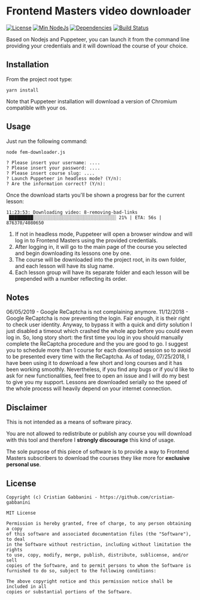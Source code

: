 # Frontend Masters video downloader

[![License][licence-badge]](#license)
[![Min NodeJs][node-badge]][node]
[![Dependencies][dependencies-badge]][dependencies-badge]
[![Build Status][build-status]][repo-url]

Based on Nodejs and Puppeteer, you can launch it from the command line providing your credentials and it will download the course of your choice.

## Installation

From the project root type:

```
yarn install
```

Note that Puppeteer installation will download a version of Chromium compatible with your os.

## Usage

Just run the following command:

```
node fem-downloader.js

? Please insert your username: ....
? Please insert your password: ....
? Please insert course slug: ....
? Launch Puppeteer in headless mode? (Y/n):
? Are the information correct? (Y/n):
```

Once the download starts you'll be shown a progress bar for the current lesson:

```
11:23:53: Downloading video: 8-removing-bad-links
 █████████░░░░░░░░░░░░░░░░░░░░░░░░░░░░░░░ 21% | ETA: 56s | 876370/4080650
```

1.  If not in headless mode, Puppeteer will open a browser window and will log in to Frontend Masters using the provided credentials.
1.  After logging in, it will go to the main page of the course you selected and begin downloading its lessons one by one.
1.  The course will be downloaded into the project root, in its own folder, and each lesson will have its slug name.
1.  Each lesson group will have its separate folder and each lesson will be prepended with a number reflecting its order.

## Notes

06/05/2019 - Google ReCaptcha is not complaining anymore.
11/12/2018 - Google ReCaptcha is now preventing the login. Fair enough, it is their right to check user identity. Anyway, to bypass it with a quick and dirty solution I just disabled a timeout which crashed the whole app before you could even log in. So, long story short: the first time you log in you should manually complete the ReCaptcha procedure and the you are good to go. I suggest you to schedule more than 1 course for each download session so to avoid to be presented every time with the ReCaptcha.
As of today, 07/25/2018, I have been using it to download a few short and long courses and it has been working smoothly.
Nevertheless, if you find any bugs or if you'd like to ask for new functionalities, feel free to open an issue and I will do my best to give you my support.
Lessons are downloaded serially so the speed of the whole process will heavily depend on your internet connection.

## Disclaimer

This is not intended as a means of software piracy.

You are not allowed to redistribute or publish any course you will download with this tool and therefore I **strongly discourage**
this kind of usage.

The sole purpose of this piece of software is to provide a way to Frontend Masters subscribers to download the courses they like more for **exclusive personal use**.

## License

```
Copyright (c) Cristian Gabbanini - https://github.com/cristian-gabbanini

MIT License

Permission is hereby granted, free of charge, to any person obtaining a copy
of this software and associated documentation files (the "Software"), to deal
in the Software without restriction, including without limitation the rights
to use, copy, modify, merge, publish, distribute, sublicense, and/or sell
copies of the Software, and to permit persons to whom the Software is
furnished to do so, subject to the following conditions:

The above copyright notice and this permission notice shall be included in all
copies or substantial portions of the Software.
```

[licence-badge]: https://img.shields.io/badge/licence-MIT-yellowgreen.svg
[node-badge]: https://img.shields.io/badge/node-%3E%3D%208.0.0-brightgreen.svg
[node]: https://nodejs.org/en/
[dependencies-badge]: https://david-dm.org/cristian-gabbanini/fem-downloader.svg
[build-status]: https://travis-ci.com/cristian-gabbanini/fem-downloader.svg?branch=master
[repo-url]: https://travis-ci.com/cristian-gabbanini/fem-downloader
